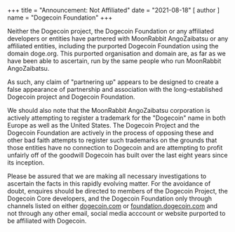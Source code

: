 +++
title = "Announcement: Not Affiliated"
date = "2021-08-18"
[ author ]
  name = "Dogecoin Foundation"
+++

Neither the Dogecoin project, the Dogecoin Foundation or any affiliated developers or entities have partnered with MoonRabbit AngoZaibatsu or any affiliated entities, including the purported Dogecoin Foundation using the domain doge.org. This purported organisation and domain are, as far as we have been able to ascertain, run by the same people who run MoonRabbit AngoZaibatsu. 

As such, any claim of "partnering up" appears to be designed to create a false appearance of partnership and association with the long-established Dogecoin project and Dogecoin Foundation.

We should also note that the MoonRabbit AngoZaibatsu corporation is actively attempting to register a trademark for the "Dogecoin" name in both Europe as well as the United States. The Dogecoin Project and the Dogecoin Foundation are actively in the process of opposing these and other bad faith attempts to register such trademarks on the grounds that those entities have no connection to Dogecoin and are attempting to profit unfairly off of the goodwill Dogecoin has built over the last eight years since its inception.

Please be assured that we are making all necessary investigations to ascertain the facts in this rapidly evolving matter. For the avoidance of doubt, enquires should be directed to members of the Dogecoin Project, the Dogecoin Core developers, and the Dogecoin Foundation only through channels listed on either [dogecoin.com](https://dogecoin.com/) or [foundation.dogecoin.com](https://foundation.dogecoin.com/) and not through any other email, social media acccount or website purported to be affiliated with Dogecoin.
